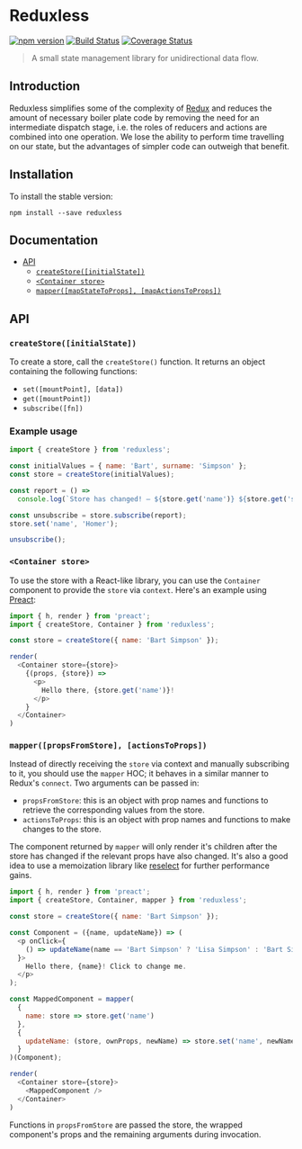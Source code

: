 # Reduxless
[![npm version](https://badge.fury.io/js/reduxless.svg)](https://badge.fury.io/js/reduxless) [![Build Status](https://travis-ci.org/dhassaine/reduxless.svg?branch=master)](https://travis-ci.org/dhassaine/reduxless) [![Coverage Status](https://coveralls.io/repos/github/dhassaine/reduxless/badge.svg?branch=master)](https://coveralls.io/github/dhassaine/reduxless?branch=master)

> A small state management library for unidirectional data flow.

## Introduction
Reduxless simplifies some of the complexity of [Redux](https://github.com/reactjs/redux) and reduces the amount of necessary boiler plate code by removing the need for an intermediate dispatch stage, i.e. the roles of reducers and actions are combined into one operation. We lose the ability to perform time travelling on our state, but the advantages of simpler code can outweigh that benefit.

## Installation

To install the stable version:
```
npm install --save reduxless
```

## Documentation

- [API](docs/api.md#api)
  - [`createStore([initialState])`](#createStore)
  - [`<Container store>`](#container)
  - [`mapper([mapStateToProps], [mapActionsToProps])`](#mapper)

## API

<a id="createStore"></a>
### `createStore([initialState])`

To create a store, call the `createStore()` function.
It returns an object containing the following functions:
 - `set([mountPoint], [data])`
 - `get([mountPoint])`
 - `subscribe([fn])`

### Example usage

```js
import { createStore } from 'reduxless';

const initialValues = { name: 'Bart', surname: 'Simpson' };
const store = createStore(initialValues);

const report = () =>
  console.log(`Store has changed! – ${store.get('name')} ${store.get('surname')}`);

const unsubscribe = store.subscribe(report);
store.set('name', 'Homer');

unsubscribe();
```

<a id="container"></a>
### `<Container store>`

To use the store with a React-like library, you can use the `Container` component to provide the `store` via `context`.
Here's an example using [Preact](https://preactjs.com/):

```js
import { h, render } from 'preact';
import { createStore, Container } from 'reduxless';

const store = createStore({ name: 'Bart Simpson' });

render(
  <Container store={store}>
    {(props, {store}) =>
      <p>
        Hello there, {store.get('name')}!
      </p>
    }
  </Container>
)
```

<a id="mapper"></a>
### `mapper([propsFromStore], [actionsToProps])`
Instead of directly receiving the `store` via context and manually subscribing to it, you should use the `mapper` HOC; it behaves in a similar manner to Redux's `connect`. Two arguments can be passed in: 
 - `propsFromStore`: this is an object with prop names and functions to retrieve the corresponding values from the store.
 - `actionsToProps`: this is an object with prop names and functions to make changes to the store.
 
The component returned by `mapper` will only render it's children after the store has changed if the relevant props have also changed. It's also a good idea to use a memoization library like [reselect](https://github.com/reactjs/reselect) for further performance gains. 

```js
import { h, render } from 'preact';
import { createStore, Container, mapper } from 'reduxless';

const store = createStore({ name: 'Bart Simpson' });

const Component = ({name, updateName}) => (
  <p onClick={
    () => updateName(name == 'Bart Simpson' ? 'Lisa Simpson' : 'Bart Simpson')
  }>
    Hello there, {name}! Click to change me.
  </p>
);

const MappedComponent = mapper(
  {
    name: store => store.get('name')
  }, 
  {
    updateName: (store, ownProps, newName) => store.set('name', newName)
  }
)(Component);

render(
  <Container store={store}>
    <MappedComponent />
  </Container>
)
```

Functions in `propsFromStore` are passed the store, the wrapped component's props and the remaining arguments during invocation.
